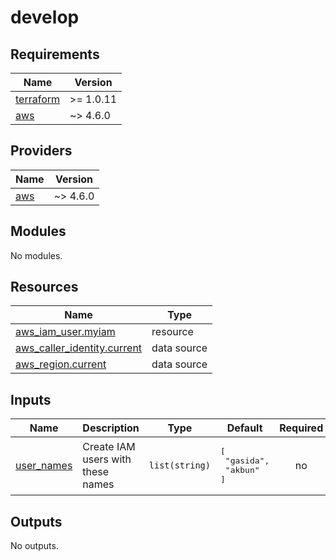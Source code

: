# develop

<!-- BEGINNING OF PRE-COMMIT-TERRAFORM DOCS HOOK -->
## Requirements

| Name | Version |
|------|---------|
| <a name="requirement_terraform"></a> [terraform](#requirement\_terraform) | >= 1.0.11 |
| <a name="requirement_aws"></a> [aws](#requirement\_aws) | ~> 4.6.0 |

## Providers

| Name | Version |
|------|---------|
| <a name="provider_aws"></a> [aws](#provider\_aws) | ~> 4.6.0 |

## Modules

No modules.

## Resources

| Name | Type |
|------|------|
| [aws_iam_user.myiam](https://registry.terraform.io/providers/hashicorp/aws/latest/docs/resources/iam_user) | resource |
| [aws_caller_identity.current](https://registry.terraform.io/providers/hashicorp/aws/latest/docs/data-sources/caller_identity) | data source |
| [aws_region.current](https://registry.terraform.io/providers/hashicorp/aws/latest/docs/data-sources/region) | data source |

## Inputs

| Name | Description | Type | Default | Required |
|------|-------------|------|---------|:--------:|
| <a name="input_user_names"></a> [user\_names](#input\_user\_names) | Create IAM users with these names | `list(string)` | <pre>[<br>  "gasida",<br>  "akbun"<br>]</pre> | no |

## Outputs

No outputs.
<!-- END OF PRE-COMMIT-TERRAFORM DOCS HOOK -->
